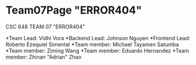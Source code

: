 ﻿# Team07Page "ERROR404"
 CSC 648 TEAM 07 "ERROR404"
 
 *Team Lead: Vidhi Vora
 *Backend Lead: Johnson Nguyen
 *Frontend Lead: Roberto Ezequiel Simental
 *Team member: Michael Tayamen Satumba
 *Team member: Ziming Wang
 *Team member: Eduardo Hernandez
 *Team member: Zhinan "Adrian" Zhao
 
	
